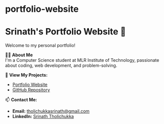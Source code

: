# portfolio-website
# Srinath's Portfolio Website 🚀  
Welcome to my personal portfolio!  

👨‍💻 **About Me**  
I'm a Computer Science student at MLR Institute of Technology, passionate about coding, web development, and problem-solving.  

🔗 **View My Projects:**  
- [Portfolio Website](https://your-portfolio-link.com)  
- [GitHub Repository](https://github.com/Srinath-2203/)  

📫 **Contact Me:**  
- **Email:** tholichukkasrinath@gmail.com  
- **LinkedIn:** [Srinath Tholichukka](https://www.linkedin.com/in/srinaththolichukka)  
